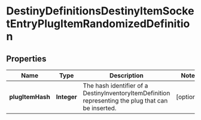 
# DestinyDefinitionsDestinyItemSocketEntryPlugItemRandomizedDefinition

## Properties
Name | Type | Description | Notes
------------ | ------------- | ------------- | -------------
**plugItemHash** | **Integer** | The hash identifier of a DestinyInventoryItemDefinition representing the plug that can be inserted. |  [optional]



